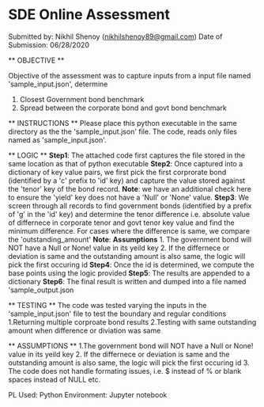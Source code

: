# SDE Online Assessment
Submitted by: Nikhil Shenoy (nikhilshenoy89@gmail.com) 
Date of Submission: 06/28/2020

** OBJECTIVE **

Objective of the assessment was to capture inputs from a input file named 'sample_input.json', determine 
1. Closest Government bond benchmark
2. Spread between the corporate bond and govt bond benchmark 

** INSTRUCTIONS **
Please place this python executable in the same directory as the the 'sample_input.json' file. 
The code, reads only files named as 'sample_input.json'. 

** LOGIC **
**Step1**: The attached code first captures the file stored in the same location as that of python executable 
**Step2**: Once captured into a dictionary of key value pairs, we first pick the first corprorate bond (identified by a 'c' prefix to 'id' key) and capture the value stored                  against the 'tenor' key of the bond record. 
           **Note**: we have an additional check here to ensure the 'yield' key does not have a 'Null' or 'None' value. 
**Step3**: We screen through all records to find government bonds (identified by a prefix of 'g' in the 'id' key) and determine the tenor difference i.e. absolute value of                    differnece in corporate tenor and govt tenor key value and find the minimum difference. For cases where the difference is same, we compare the 'outstanding_amount' 
          **Note**:
            **Assumptions**
              1. The government bond will NOT have a Null or None! value in its yeild key 
              2. If the differnece  or deviation is same and the outstanding amount is also same, the logic will pick the first occuring id 
**Step4**: Once the id is determined, we compute the base points using the logic provided 
**Step5**: The results are appended to a dictionary
**Step6**: The final result is written and dumped into a file named 'sample_output.json



** TESTING **
The code was tested varying the inputs in the 'sample_input.json' file to test the boundary and regular conditions 
1.Returning multiple corproate bond results
2.Testing with same outstanding amount when difference or diviation was same 

** ASSUMPTIONS **
1.The government bond will NOT have a Null or None! value in its yeild key 
2. If the differnece  or deviation is same and the outstanding amount is also same, the logic will pick the first occuring id
3. The code does not handle formating issues, i.e. $ instead of %  or blank spaces instead of NULL etc. 

PL Used: Python
Environment: Jupyter notebook

              


